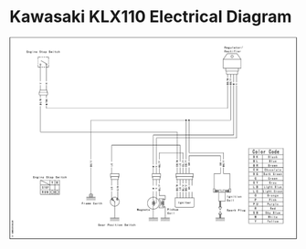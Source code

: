 # Kawasaki KLX110 Electrical Diagram

![Kawasaki KLX110 Electrical Diagram](../../../static/file/KLX110wiring.jpg "Kawasaki KLX110 Electrical Diagram")
